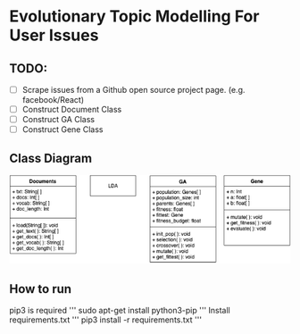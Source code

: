 # Evolutionary Topic Modelling For User Issues

## TODO:
- [ ] Scrape issues from a Github open source project page. (e.g. facebook/React)
- [ ] Construct Document Class
- [ ] Construct GA Class
- [ ] Construct Gene Class 

## Class Diagram
![Class Diagram](img/class-diagram.png)

## How to run
pip3 is required
'''
sudo apt-get install python3-pip
'''
Install requirements.txt
'''
pip3 install -r requirements.txt
'''
